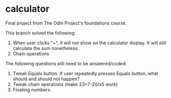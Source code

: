 # calculator
Final project from The Odin Project's foundations course.

This branch solved the following:

1. When user clicks "+", it will not show on the calculator display. It will still calculate the sum nonetheless.
2. Chain operations

The following questions still need to be answered/coded:

1. Tweak Equals button. If user repeatedly presses Equals button, what should and should not happen?
2. Tweak chain operations (make 23+7-20/x5 work)
3. Floating numbers.